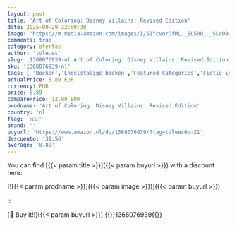 ```yaml
---
layout: post
title: 'Art of Coloring: Disney Villains: Revised Edition'
date: 2025-09-29 22:00:30
image: 'https://m.media-amazon.com/images/I/51YcvorGfML._SL500_._SL400_.jpg'
comments: true
category: ofertas
author: 'tole.es'
slug: '1368076939-nl Art of Coloring: Disney Villains: Revised Edition'
sku: '1368076939-nl'
tags: [ 'Boeken','Engelstalige boeken','Featured Categories','Fictie in connectie met tv, film & games','Genrefictie','Hobbys, kunstnijverheid & huis','Kunst & fotografie','Kunstgeschiedenis','Kunstgeschiedenis in thema & concept','Literaire fictie','Literatuur & fictie','Politiek, filosofie & sociale wetenschappen','Puzzels & spellen','Referentie voor sociologie','Sociale wetenschappen','Sociologie','🇳🇱', ]
actualPrice: 8.89 EUR
currency: EUR
price: 8.89
comparePrice: 12.99 EUR
prodname: 'Art of Coloring: Disney Villains: Revised Edition'
country: 'nl'
flag: '🇳🇱'
brand: ''
buyurl: 'https://www.amazon.nl/dp/1368076939/?tag=tolees0b-21'
descuento: '31.56'
average: '8.89'
---
```


You can find [{{< param title >}}]({{< param buyurl >}}) with a discount here:

[![{{< param prodname >}}]({{< param image >}})]({{< param buyurl >}})

ℹ️:


[🛒 Buy it!!]({{< param buyurl >}})
{{<world>}}1368076939{{</world>}}
